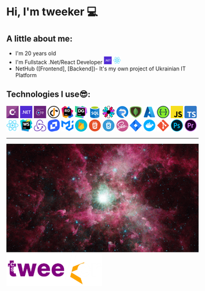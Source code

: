 <div>
    <h1 style="">
        Hi, I'm tweeker 💻
    </h1>
    <h2>
        A little about me:
    </h2>
    <ul>
        <li>I'm 20 years old</li>
        <li>I'm Fullstack .Net/React Developer 
            <img width="20px" src="./media/icons/dotnet.png"/>
            <img width="20px" src="./media/icons/react-js.png"/>
        </li>
        <li>
        NetHub (<a src="https://github.com/tweekerr/nethub-frontend">[Frontend]</a>, <a src="https://github.com/tweekerr/nethub-backend">[Backend]</a>)- It's my own project of Ukrainian IT Platform
        </li>
    </ul>
    <div>
        <h2>Technologies I use😎:</h2>
        <div>
            <img alt="csharp" width="32px" src="./media/icons/csharp.png">
            <img alt="dotnet" width="32px" src="./media/icons/dotnet.png">
            <img alt="efcore" width="32px" src="./media/icons/efcore.png">
            <img alt="identityserver4" width="32px" src="./media/icons/identityserver4.png">
            <img alt="jetbrains-rider" width="32px" src="./media/icons/jetbrains-rider.png">
            <img alt="jetbrains-datagrip" width="32px" src="./media/icons/jetbrains-datagrip.png">
            <img alt="sql-server" width="32px" src="./media/icons/sql-server.png">
            <img alt="jwt" width="32px" src="./media/icons/jwt.png">
            <img alt="signalr" width="32px" src="./media/icons/signalr.png">
            <img alt="mongodb" width="32px" src="./media/icons/mongodb.png">
            <img alt="azure" width="32px" src="./media/icons/azure.png">
            <img alt="swagger" width="32px" src="./media/icons/swagger.png">
            <img alt="js" width="32px" src="./media/icons/js.png">
            <img alt="ts" width="32px" src="./media/icons/ts.png">
        </div>
        <div>
            <img alt="react-js" width="32px" src="./media/icons/react-js.png">
            <img alt="jetbrains-webstorm" width="32px" src="./media/icons/jetbrains-webstorm.png">
            <img alt="redux-toolkit" width="32px" src="./media/icons/redux-toolkit.png">
            <img alt="tinymce" width="32px" src="./media/icons/tinymce.png">
            <img alt="mui" width="32px" src="./media/icons/mui.png">
            <img alt="firebase" width="32px" src="./media/icons/firebase.png">
            <img alt="html" width="32px" src="./media/icons/html.png">
            <img alt="css" width="32px" src="./media/icons/css.png">
            <img alt="sass" width="32px" src="./media/icons/sass.png">
            <img alt="atlassian-jira" width="32px" src="./media/icons/atlassian-jira.png">
            <img alt="docker" width="32px" src="./media/icons/docker.png">
            <img alt="git" width="32px" src="./media/icons/git.png">
            <img alt="adobe-photoshop" width="32px" src="./media/icons/adobe-photoshop.png">
            <img alt="adobe-premiere-pro" width="32px" src="./media/icons/adobe-premiere-pro.png">
        </div>
    </div>
    <hr/>
    <div style="display: flex; flex-direction: column">
        <img src="./media/gifs/universe-stars.gif">
        <img width="250px" src="./media/icons/tweekerwhite.png">
    </div>
</div>
